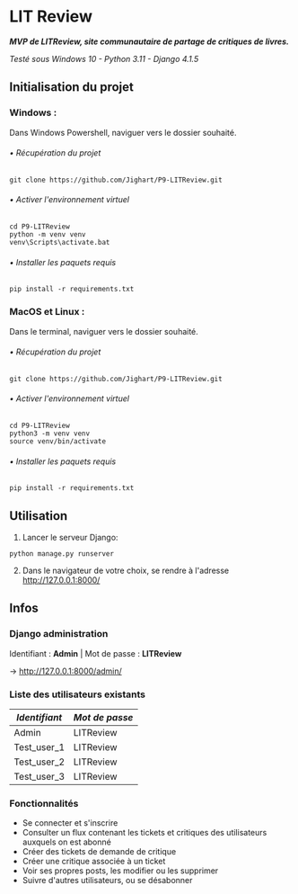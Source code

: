 # LIT Review

***MVP de LITReview, site communautaire de partage de critiques de livres.***

_Testé sous Windows 10 - Python 3.11 - Django 4.1.5_

## Initialisation du projet

### Windows :
Dans Windows Powershell, naviguer vers le dossier souhaité.
###### • Récupération du projet

```
git clone https://github.com/Jighart/P9-LITReview.git
```

###### • Activer l'environnement virtuel

```
cd P9-LITReview 
python -m venv venv 
venv\Scripts\activate.bat
```

###### • Installer les paquets requis

```
pip install -r requirements.txt
```


### MacOS et Linux :
Dans le terminal, naviguer vers le dossier souhaité.
###### • Récupération du projet
```
git clone https://github.com/Jighart/P9-LITReview.git
```

###### • Activer l'environnement virtuel
```
cd P9-LITReview 
python3 -m venv venv 
source venv/bin/activate
```

###### • Installer les paquets requis
```
pip install -r requirements.txt
```

## Utilisation

1. Lancer le serveur Django:

```
python manage.py runserver
```

2. Dans le navigateur de votre choix, se rendre à l'adresse http://127.0.0.1:8000/


## Infos

### Django administration

Identifiant : **Admin** | Mot de passe : **LITReview**

&rarr; http://127.0.0.1:8000/admin/

### Liste des utilisateurs existants

| *Identifiant* | *Mot de passe* |
|---------------|----------------|
| Admin         | LITReview      |
| Test_user_1   | LITReview      |
| Test_user_2   | LITReview      |
| Test_user_3   | LITReview      |


### Fonctionnalités

- Se connecter et s'inscrire
- Consulter un flux contenant les tickets et critiques des utilisateurs auxquels on est abonné
- Créer des tickets de demande de critique
- Créer une critique associée à un ticket
- Voir ses propres posts, les modifier ou les supprimer
- Suivre d'autres utilisateurs, ou se désabonner